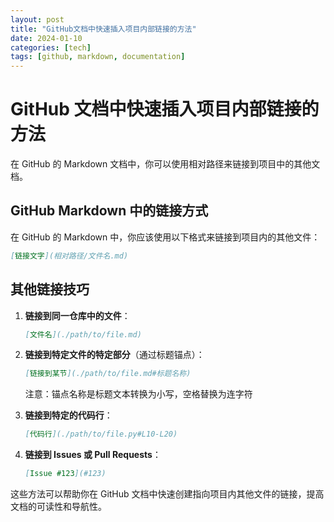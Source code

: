 ```yaml
---
layout: post
title: "GitHub文档中快速插入项目内部链接的方法"
date: 2024-01-10
categories: [tech]
tags: [github, markdown, documentation]
---
```


# GitHub 文档中快速插入项目内部链接的方法

在 GitHub 的 Markdown 文档中，你可以使用相对路径来链接到项目中的其他文档。

## GitHub Markdown 中的链接方式

在 GitHub 的 Markdown 中，你应该使用以下格式来链接到项目内的其他文件：

```markdown
[链接文字](相对路径/文件名.md)
```

## 其他链接技巧

1. **链接到同一仓库中的文件**：
   ```markdown
   [文件名](./path/to/file.md)
   ```

2. **链接到特定文件的特定部分**（通过标题锚点）：
   ```markdown
   [链接到某节](./path/to/file.md#标题名称)
   ```
   注意：锚点名称是标题文本转换为小写，空格替换为连字符

3. **链接到特定的代码行**：
   ```markdown
   [代码行](./path/to/file.py#L10-L20)
   ```

4. **链接到 Issues 或 Pull Requests**：
   ```markdown
   [Issue #123](#123)
   ```

这些方法可以帮助你在 GitHub 文档中快速创建指向项目内其他文件的链接，提高文档的可读性和导航性。